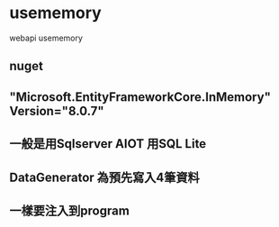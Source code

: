 # usememory
webapi usememory

## nuget           
##  "Microsoft.EntityFrameworkCore.InMemory" Version="8.0.7"  
## 一般是用Sqlserver AIOT 用SQL Lite

## DataGenerator 為預先寫入4筆資料
## 一樣要注入到program 
